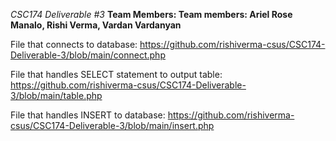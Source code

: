 *CSC174 Deliverable #3*
**Team Members: Team members: Ariel Rose Manalo, Rishi Verma, Vardan Vardanyan**

File that connects to database: 
https://github.com/rishiverma-csus/CSC174-Deliverable-3/blob/main/connect.php

File that handles SELECT statement to output table: 
https://github.com/rishiverma-csus/CSC174-Deliverable-3/blob/main/table.php

File that handles INSERT to database: 
https://github.com/rishiverma-csus/CSC174-Deliverable-3/blob/main/insert.php
